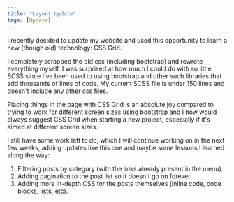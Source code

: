 ```yaml
---
title: "Layout Update"
tags: [Update]
---
```

I recently decided to update my website and used this opportunity to learn a new (though old) technology: CSS Grid.

I completely scrapped the old css (including bootstrap) and rewrote everything myself. I was surprised at how much I could do with so little SCSS since I've been used to using bootstrap and other such libraries that add thousands of lines of code. My current SCSS file is under 150 lines and doesn't include any other css files.

Placing things in the page with CSS Grid is an absolute joy compared to trying to work for different screen sizes using bootstrap and I now would always suggest CSS Grid when starting a new project, especially if it's aimed at different screen sizes.

I still have some work left to do, which I will continue working on in the next few weeks, adding updates like this one and maybe some lessons I learned along the way:
1. Filtering posts by category (with the links already present in the menu).
2. Adding pagination to the post list so it doesn't go on forever.
3. Adding more in-depth CSS for the posts themselves (inline code, code blocks, lists, etc).
